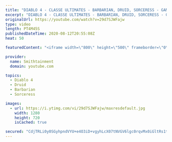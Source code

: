 ```yaml
---
title: "DIABLO 4 - CLASSE ULTIMATES - BARBARIAN, DRUID, SORCERESS - GAMEPLAY"
excerpt: "DIABLO 4 - CLASSE ULTIMATES - BARBARIAN, DRUID, SORCERESS - GAMEPLAY Players will be able to pick from the melee heavy Barbarian, the magic ..."
originalUrl: https://youtube.com/watch?v=29d7SJWFajw
type: video
length: PT4M45S
publishedDateTime: 2020-08-12T20:55:08Z
heat: 50

featuredContent: "<iframe width=\"800\" height=\"500\" frameborder=\"0\" src=\"https://www.youtube.com/embed/29d7SJWFajw\" allow=\"accelerometer; autoplay; encrypted-media; gyroscope; picture-in-picture\" allowfullscreen></iframe>"

provider:
  name: Smithtainment
  domain: youtube.com

topics:
  - Diablo 4
  - Druid
  - Barbarian
  - Sorceress

images:
  - url: https://i.ytimg.com/vi/29d7SJWFajw/maxresdefault.jpg
    width: 1280
    height: 720
    isCached: true

secured: "CdjTRLi0y0SGyhpndVYU+e4O3iD+vgyhLcX07tNVGV6lgc0rqvMx0iGltRs1tL7dYbPGiCrU/OOQ5rLlGWjL+9stzsgkkTk+axstzAXleZWF+8GHoVTV7wpaMH9za9zFohNW4CT0aBZ6R2NhfFjSIQYAF6gW1Yl626GKgzm91TlU1Fhe1ixHxWsygVLl4m8N4eWizqbUROQs2ry08nZzeq+aL0Z0A7OS8guRovCsYercFnpqL1ruqrrRf1G8DIYLG+bJloLBPAM22OvyHFa12B3M8ZPnYTv/7TJBJlJck9/Gj5qSDf7IABgF/fHj3IThkq9h/1a0MuYSlYERPZXm79FyCr/K/TRWI4DjvVdXCB2eDcDJsxKSKyWIJva4xp0bYa9Qcbds6xHhfsVx9Y/iVxeXjOgDWHMiPLDRk4hwXiQ=;FooFzTJCE5vQgeVI6g4rXw=="
---
```


